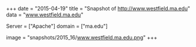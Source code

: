 
+++
date = "2015-04-19"
title = "Snapshot of http://www.westfield.ma.edu"
data = "www.westfield.ma.edu"

Server = ["Apache"]
domain = ["ma.edu"]

  image = "snapshots/2015_16/www.westfield.ma.edu.png"
+++
#
